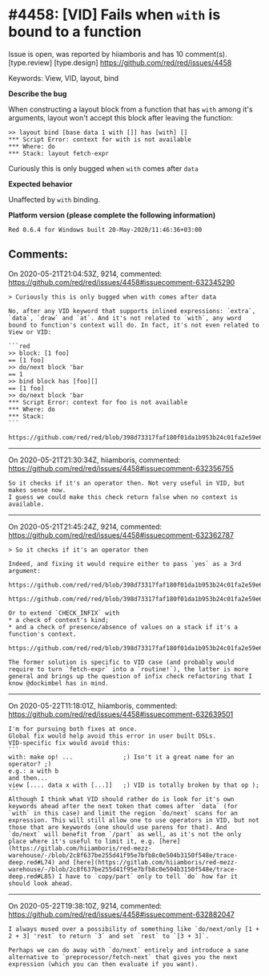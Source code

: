 
#4458: [VID] Fails when `with` is bound to a function
================================================================================
Issue is open, was reported by hiiamboris and has 10 comment(s).
[type.review] [type.design]
<https://github.com/red/red/issues/4458>

Keywords: View, VID, layout, bind

**Describe the bug**

When constructing a layout block from a function that has `with` among it's arguments, layout won't accept this block after leaving the function:
```
>> layout bind [base data 1 with []] has [with] []
*** Script Error: context for with is not available
*** Where: do
*** Stack: layout fetch-expr  
```
Curiously this is only bugged when `with` comes after `data`

**Expected behavior**

Unaffected by `with` binding.

**Platform version (please complete the following information)**
```
Red 0.6.4 for Windows built 20-May-2020/11:46:36+03:00
```



Comments:
--------------------------------------------------------------------------------

On 2020-05-21T21:04:53Z, 9214, commented:
<https://github.com/red/red/issues/4458#issuecomment-632345290>

    > Curiously this is only bugged when with comes after data
    
    No, after any VID keyword that supports inlined expressions: `extra`, `data`, `draw` and `at`. And it's not related to `with`, any word bound to function's context will do. In fact, it's not even related to View or VID:
    
    ```red
    >> block: [1 foo]
    == [1 foo]
    >> do/next block 'bar
    == 1
    >> bind block has [foo][]
    == [1 foo]
    >> do/next block 'bar
    *** Script Error: context for foo is not available
    *** Where: do
    *** Stack:  
    ```
    
    https://github.com/red/red/blob/398d73317faf180f01da1b953b24c01fa2e59e62/modules/view/VID.red#L266

--------------------------------------------------------------------------------

On 2020-05-21T21:30:34Z, hiiamboris, commented:
<https://github.com/red/red/issues/4458#issuecomment-632356755>

    So it checks if it's an operator then. Not very useful in VID, but makes sense now.
    I guess we could make this check return false when no context is available.

--------------------------------------------------------------------------------

On 2020-05-21T21:45:24Z, 9214, commented:
<https://github.com/red/red/issues/4458#issuecomment-632362787>

    > So it checks if it's an operator then
    
    Indeed, and fixing it would require either to pass `yes` as a 3rd argument:
    
    https://github.com/red/red/blob/398d73317faf180f01da1b953b24c01fa2e59e62/runtime/natives.reds#L572
    
    https://github.com/red/red/blob/398d73317faf180f01da1b953b24c01fa2e59e62/runtime/interpreter.reds#L825
    
    Or to extend `CHECK_INFIX` with
    * a check of context's kind;
    * and a check of presence/absence of values on a stack if it's a function's context.
    
    https://github.com/red/red/blob/398d73317faf180f01da1b953b24c01fa2e59e62/runtime/interpreter.reds#L18
    
    The former solution is specific to VID case (and probably would require to turn `fetch-expr` into a `routine!`), the latter is more general and brings up the question of infix check refactoring that I know @dockimbel has in mind. 

--------------------------------------------------------------------------------

On 2020-05-22T11:18:01Z, hiiamboris, commented:
<https://github.com/red/red/issues/4458#issuecomment-632639501>

    I'm for pursuing both fixes at once. 
    Global fix would help avoid this error in user built DSLs.
    VID-specific fix would avoid this:
    ```
    with: make op! ...              ;) Isn't it a great name for an operator? ;)
    e.g.: a with b
    and then...
    view [.... data x with [...]]   ;) VID is totally broken by that op );
    ```
    Although I think what VID should rather do is look for it's own keywords ahead after the next token that comes after `data` (for `with` in this case) and limit the region `do/next` scans for an expression. This will still allow one to use operators in VID, but not those that are keywords (one should use parens for that). And `do/next` will benefit from `/part` as well, as it's not the only place where it's useful to limit it, e.g. [here](https://gitlab.com/hiiamboris/red-mezz-warehouse/-/blob/2c8f637be255d41f95e7bfb8c0e504b3150f548e/trace-deep.red#L74) and [here](https://gitlab.com/hiiamboris/red-mezz-warehouse/-/blob/2c8f637be255d41f95e7bfb8c0e504b3150f548e/trace-deep.red#L85) I have to `copy/part` only to tell `do` how far it should look ahead.

--------------------------------------------------------------------------------

On 2020-05-22T19:38:10Z, 9214, commented:
<https://github.com/red/red/issues/4458#issuecomment-632882047>

    I always mused over a possibility of something like `do/next/only [1 + 2 + 3] 'rest` to return `3` and set `rest` to `[3 + 3]`.
    
    Perhaps we can do away with `do/next` entirely and introduce a sane alternative to `preprocessor/fetch-next` that gives you the next expression (which you can then evaluate if you want).

